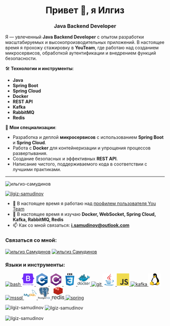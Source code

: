 <h1 align="center">Привет 👋, я Илгиз</h1>
<h3 align="center">Java Backend Developer</h3>


Я — увлеченный **Java Backend Developer** с опытом разработки масштабируемых и высокопроизводительных приложений. В настоящее время я прохожу стажировку в **YouTeam**, где работаю над созданием микросервисов, обработкой аутентификации и внедрением функций безопасности.

🛠️ **Технологии и инструменты**:
- **Java**
- **Spring Boot**
- **Spring Cloud**
- **Docker**
- **REST API**
- **Kafka**
- **RabbitMQ**
- **Redis**

🔧 **Мои специализации**:
- Разработка и деплой **микросервисов** с использованием **Spring Boot** и **Spring Cloud**.
- Работа с **Docker** для контейнеризации и упрощения процессов развертывания.
- Создание безопасных и эффективных **REST API**.
- Написание чистого, поддерживаемого кода в соответствии с лучшими практиками.

---



<p align="left"> <img src="https://komarev.com/ghpvc/?username=ilgiz-samudinov&label=Profile%20views&color=0e75b6&style=flat " alt="ильгиз-самудинов" /> </p>

<p align="left"> <a href="https://github.com/ryo-ma/github-profile-trophy"><img src="https://github-profile-trophy.vercel.app/?username=ilgiz-samudinov" alt="ilgiz-samudinov"/></a> </p>

- 🔭 В настоящее время я работаю над [профилем пользователя You Team](https://github.com/ilgiz-samudinov/User-Profile.git)
- 🌱 В настоящее время я изучаю **Docker, WebSocket, Spring Cloud, Kafka, RabbitMQ, Redis**
- 📫 Как со мной связаться: **i.samudinov@outlook.com**

<h3 align="left">Связаться со мной:</h3>
<p align="left">
  <a href="https://linkedin.com/in/ilgiz-samudinov" target="blank"><img align="center" src="https://raw.githubusercontent.com/rahuldkjain/github-profile-readme-generator/master/src/images/icons/Social/linked-in-alt.svg" alt="ильгиз Самудинов" height="30" width="40" /></a>
  <a href="https://fb.com/ilgiz-samudinov" target="blank"><img align="center" src="https://raw.githubusercontent.com/rahuldkjain/github-profile-readme-generator/master/src/images/icons/Social/facebook.svg" alt="ильгиз Самудинов" height="30" width="40" /></a>
</p>

<h3 align="left">Языки и инструменты:</h3>
<p align="left">
  <a href="https://www.gnu.org/software/bash/" target="_blank" rel="noreferrer"> <img src="https://www.vectorlogo.zone/logos/gnu_bash/gnu_bash-icon.svg" alt="bash" width="40" height="40"/> </a>
  <a href="https://getbootstrap.com" target="_blank" rel="noreferrer"> <img src="https://raw.githubusercontent.com/devicons/devicon/master/icons/bootstrap/bootstrap-plain-wordmark.svg" alt="bootstrap" width="40" height="40"/> </a>
  <a href="https://www.w3schools.com/cpp/" target="_blank" rel="noreferrer"> <img src="https://raw.githubusercontent.com/devicons/devicon/master/icons/cplusplus/cplusplus-original.svg" alt="cplusplus" width="40" height="40"/> </a>
  <a href="https://www.w3schools.com/cs/" target="_blank" rel="noreferrer"> <img src="https://raw.githubusercontent.com/devicons/devicon/master/icons/csharp/csharp-original.svg" alt="csharp" width="40" height="40"/> </a>
  <a href="https://www.w3schools.com/css/" target="_blank" rel="noreferrer"> <img src="https://raw.githubusercontent.com/devicons/devicon/master/icons/css3/css3-original-wordmark.svg" alt="css3" width="40" height="40"/> </a>
  <a href="https://www.docker.com" target="_blank" rel="noreferrer"> <img src="https://raw.githubusercontent.com/devicons/devicon/master/icons/docker/docker-original-wordmark.svg" alt="docker" width="40" height="40"/> </a>
  <a href="https://git-scm.com" target="_blank" rel="noreferrer"> <img src="https://www.vectorlogo.zone/logos/git-scm/git-scm-icon.svg" alt="git" width="40" height="40"/> </a>
  <a href="https://www.java.com" target="_blank" rel="noreferrer"> <img src="https://raw.githubusercontent.com/devicons/devicon/master/icons/java/java-original.svg" alt="java" width="40" height="40"/> </a>
  <a href="https://developer.mozilla.org/en-US/docs/Web/JavaScript" target="_blank" rel="noreferrer"> <img src="https://raw.githubusercontent.com/devicons/devicon/master/icons/javascript/javascript-original.svg" alt="javascript" width="40" height="40"/> </a>
  <a href="https://kafka.apache.org" target="_blank" rel="noreferrer"> <img src="https://www.vectorlogo.zone/logos/apache_kafka/apache_kafka-icon.svg" alt="kafka" width="40" height="40"/> </a>
  <a href="https://www.linux.org" target="_blank" rel="noreferrer"> <img src="https://raw.githubusercontent.com/devicons/devicon/master/icons/linux/linux-original.svg" alt="linux" width="40" height="40"/> </a>
  <a href="https://www.microsoft.com/en-us/sql-server" target="_blank" rel="noreferrer"> <img src="https://www.svgrepo.com/show/303229/microsoft-sql-server-logo.svg" alt="mssql" width="40" height="40"/> </a>
  <a href="https://www.mysql.com" target="_blank" rel="noreferrer"> <img src="https://raw.githubusercontent.com/devicons/devicon/master/icons/mysql/mysql-original-wordmark.svg" alt="mysql" width="40" height="40"/> </a>
  <a href="https://www.postgresql.org" target="_blank" rel="noreferrer"> <img src="https://raw.githubusercontent.com/devicons/devicon/master/icons/postgresql/postgresql-original-wordmark.svg" alt="postgresql" width="40" height="40"/> </a>
  <a href="https://redis.io" target="_blank" rel="noreferrer"> <img src="https://raw.githubusercontent.com/devicons/devicon/master/icons/redis/redis-original-wordmark.svg" alt="redis" width="40" height="40"/> </a>
  <a href="https://spring.io/" target="_blank" rel="noreferrer"> <img src="https://www.vectorlogo.zone/logos/springio/springio-icon.svg" alt="spring" width="40" height="40"/> </a>
</p>

<p><img align="left" src="https://github-readme-stats.vercel.app/api/top-langs?username=ilgiz-samudinov&show_icons=true&locale=en&layout=compact" alt="ilgiz-samudinov" /></p>

<p>&nbsp;<img align="center" src="https://github-readme-stats.vercel.app/api?username=ilgiz-samudinov&show_icons=true&locale=en" alt="ilgiz-samudinov" /></p>

<p><img align="center" src="https://github-readme-streak-stats.herokuapp.com/?user=ilgiz-samudinov&" alt="ilgiz-samudinov" /></p>
